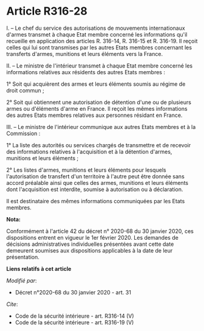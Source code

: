 # Article R316-28

I. – Le chef du service des autorisations de mouvements internationaux d'armes transmet à chaque Etat membre concerné les
informations qu'il recueille en application des articles R. 316-14, R. 316-15 et R. 316-19. Il reçoit celles qui lui sont
transmises par les autres Etats membres concernant les transferts d'armes, munitions et leurs éléments vers la France.

II. – Le ministre de l'intérieur transmet à chaque Etat membre concerné les informations relatives aux résidents des autres
Etats membres :

1° Soit qui acquièrent des armes et leurs éléments soumis au régime de droit commun ;

2° Soit qui obtiennent une autorisation de détention d'une ou de plusieurs armes ou d'éléments d'arme en France. Il reçoit
les mêmes informations des autres Etats membres relatives aux personnes résidant en France.

III. – Le ministre de l'intérieur communique aux autres Etats membres et à la Commission :

1° La liste des autorités ou services chargés de transmettre et de recevoir des informations relatives à l'acquisition et à
la détention d'armes, munitions et leurs éléments ;

2° Les listes d'armes, munitions et leurs éléments pour lesquels l'autorisation de transfert d'un territoire à l'autre peut
être donnée sans accord préalable ainsi que celles des armes, munitions et leurs éléments dont l'acquisition est interdite,
soumise à autorisation ou à déclaration.

Il est destinataire des mêmes informations communiquées par les Etats membres.

**Nota:**

Conformément à l'article 42 du décret n° 2020-68 du 30 janvier 2020, ces dispositions entrent en vigueur le 1er février 2020.
Les demandes de décisions administratives individuelles présentées avant cette date demeurent soumises aux dispositions
applicables à la date de leur présentation.

**Liens relatifs à cet article**

_Modifié par_:

  - Décret n°2020-68 du 30 janvier 2020 - art. 31

_Cite_:

  - Code de la sécurité intérieure - art. R316-14 (V)
  - Code de la sécurité intérieure - art. R316-19 (V)
